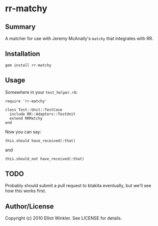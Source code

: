 # rr-matchy

## Summary

A matcher for use with Jeremy McAnally's `matchy` that integrates with RR.

## Installation

    gem install rr-matchy
  
## Usage

Somewhere in your `test_helper.rb`:

    require 'rr-matchy'
    
    class Test::Unit::TestCase
      include RR::Adapters::TestUnit
      extend RRMatchy
    end

Now you can say:

    this.should have_received(:that)
    
and

    this.should_not have_received(:that)

## TODO

Probably should submit a pull request to btakita eventually, but we'll see how this works first.

## Author/License

Copyright (c) 2010 Elliot Winkler. See LICENSE for details.
